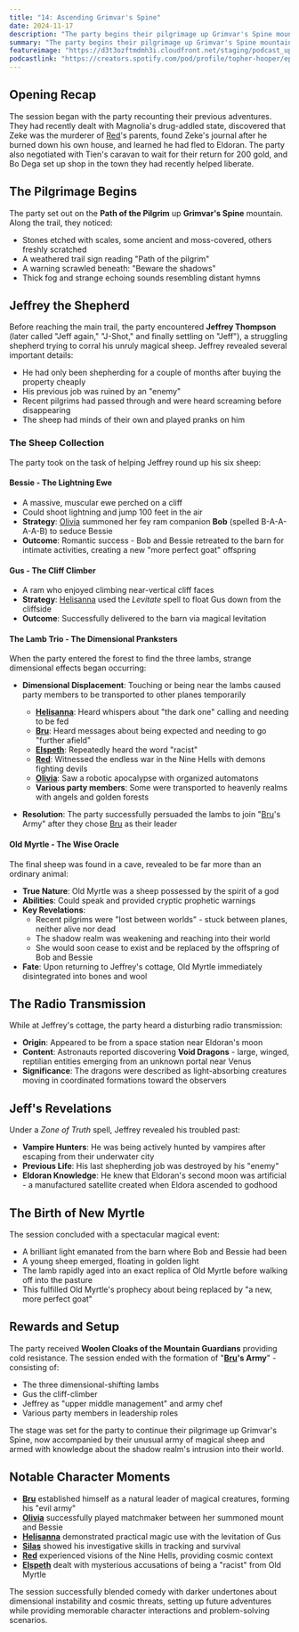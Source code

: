 ```yaml
---
title: "14: Ascending Grimvar's Spine"
date: 2024-11-17
description: "The party begins their pilgrimage up Grimvar's Spine mountain, where they encounter a peculiar shepherd and his unruly magical sheep."
summary: "The party begins their pilgrimage up Grimvar's Spine mountain, where they encounter a peculiar shepherd and his unruly magical sheep."
featureimage: "https://d3t3ozftmdmh3i.cloudfront.net/staging/podcast_uploaded_episode400/41448639/41448639-1732395985454-c0ad5e30aee26.jpg"
podcastlink: "https://creators.spotify.com/pod/profile/topher-hooper/episodes/C4-E14-Ascending-Grimvars-Spine-e2rdgb5"
---
```


## Opening Recap

The session began with the party recounting their previous adventures. They had recently dealt with Magnolia's drug-addled state, discovered that Zeke was the murderer of [Red](/player-characters/red)'s parents, found Zeke's journal after he burned down his own house, and learned he had fled to Eldoran. The party also negotiated with Tien's caravan to wait for their return for 200 gold, and Bo Dega set up shop in the town they had recently helped liberate.

## The Pilgrimage Begins

The party set out on the **Path of the Pilgrim** up **Grimvar's Spine** mountain. Along the trail, they noticed:
- Stones etched with scales, some ancient and moss-covered, others freshly scratched
- A weathered trail sign reading "Path of the pilgrim" 
- A warning scrawled beneath: "Beware the shadows"
- Thick fog and strange echoing sounds resembling distant hymns

## Jeffrey the Shepherd

Before reaching the main trail, the party encountered **Jeffrey Thompson** (later called "Jeff again," "J-Shot," and finally settling on "Jeff"), a struggling shepherd trying to corral his unruly magical sheep. Jeffrey revealed several important details:
- He had only been shepherding for a couple of months after buying the property cheaply
- His previous job was ruined by an "enemy"
- Recent pilgrims had passed through and were heard screaming before disappearing
- The sheep had minds of their own and played pranks on him

### The Sheep Collection

The party took on the task of helping Jeffrey round up his six sheep:

#### **Bessie** - The Lightning Ewe
- A massive, muscular ewe perched on a cliff
- Could shoot lightning and jump 100 feet in the air
- **Strategy**: [Olivia](/player-characters/olivia) summoned her fey ram companion **Bob** (spelled B-A-A-A-A-B) to seduce Bessie
- **Outcome**: Romantic success - Bob and Bessie retreated to the barn for intimate activities, creating a new "more perfect goat" offspring

#### **Gus** - The Cliff Climber
- A ram who enjoyed climbing near-vertical cliff faces
- **Strategy**: [Helisanna](/player-characters/helisanna) used the *Levitate* spell to float Gus down from the cliffside
- **Outcome**: Successfully delivered to the barn via magical levitation

#### **The Lamb Trio** - The Dimensional Pranksters
When the party entered the forest to find the three lambs, strange dimensional effects began occurring:
- **Dimensional Displacement**: Touching or being near the lambs caused party members to be transported to other planes temporarily
  - **[Helisanna](/player-characters/helisanna)**: Heard whispers about "the dark one" calling and needing to be fed
  - **[Bru](/player-characters/bru)**: Heard messages about being expected and needing to go "further afield"
  - **[Elspeth](/player-characters/elspeth)**: Repeatedly heard the word "racist" 
  - **[Red](/player-characters/red)**: Witnessed the endless war in the Nine Hells with demons fighting devils
  - **[Olivia](/player-characters/olivia)**: Saw a robotic apocalypse with organized automatons
  - **Various party members**: Some were transported to heavenly realms with angels and golden forests

- **Resolution**: The party successfully persuaded the lambs to join "[Bru](/player-characters/bru)'s Army" after they chose [Bru](/player-characters/bru) as their leader

#### **Old Myrtle** - The Wise Oracle
The final sheep was found in a cave, revealed to be far more than an ordinary animal:
- **True Nature**: Old Myrtle was a sheep possessed by the spirit of a god
- **Abilities**: Could speak and provided cryptic prophetic warnings
- **Key Revelations**:
  - Recent pilgrims were "lost between worlds" - stuck between planes, neither alive nor dead
  - The shadow realm was weakening and reaching into their world
  - She would soon cease to exist and be replaced by the offspring of Bob and Bessie
- **Fate**: Upon returning to Jeffrey's cottage, Old Myrtle immediately disintegrated into bones and wool

## The Radio Transmission

While at Jeffrey's cottage, the party heard a disturbing radio transmission:
- **Origin**: Appeared to be from a space station near Eldoran's moon
- **Content**: Astronauts reported discovering **Void Dragons** - large, winged, reptilian entities emerging from an unknown portal near Venus
- **Significance**: The dragons were described as light-absorbing creatures moving in coordinated formations toward the observers

## Jeff's Revelations

Under a *Zone of Truth* spell, Jeffrey revealed his troubled past:
- **Vampire Hunters**: He was being actively hunted by vampires after escaping from their underwater city
- **Previous Life**: His last shepherding job was destroyed by his "enemy" 
- **Eldoran Knowledge**: He knew that Eldoran's second moon was artificial - a manufactured satellite created when Eldora ascended to godhood

## The Birth of New Myrtle

The session concluded with a spectacular magical event:
- A brilliant light emanated from the barn where Bob and Bessie had been
- A young sheep emerged, floating in golden light
- The lamb rapidly aged into an exact replica of Old Myrtle before walking off into the pasture
- This fulfilled Old Myrtle's prophecy about being replaced by "a new, more perfect goat"

## Rewards and Setup

The party received **Woolen Cloaks of the Mountain Guardians** providing cold resistance. The session ended with the formation of "**[Bru](/player-characters/bru)'s Army**" - consisting of:
- The three dimensional-shifting lambs
- Gus the cliff-climber  
- Jeffrey as "upper middle management" and army chef
- Various party members in leadership roles

The stage was set for the party to continue their pilgrimage up Grimvar's Spine, now accompanied by their unusual army of magical sheep and armed with knowledge about the shadow realm's intrusion into their world.

## Notable Character Moments

- **[Bru](/player-characters/bru)** established himself as a natural leader of magical creatures, forming his "evil army"
- **[Olivia](/player-characters/olivia)** successfully played matchmaker between her summoned mount and Bessie
- **[Helisanna](/player-characters/helisanna)** demonstrated practical magic use with the levitation of Gus
- **[Silas](/player-characters/silas)** showed his investigative skills in tracking and survival
- **[Red](/player-characters/red)** experienced visions of the Nine Hells, providing cosmic context
- **[Elspeth](/player-characters/elspeth)** dealt with mysterious accusations of being a "racist" from Old Myrtle

The session successfully blended comedy with darker undertones about dimensional instability and cosmic threats, setting up future adventures while providing memorable character interactions and problem-solving scenarios.